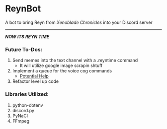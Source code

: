 # ReynBot
A bot to bring Reyn from _Xenoblade Chronicles_ into your Discord server

----

**_NOW ITS REYN TIME_**

### Future To-Dos:
1. Send memes into the text channel with a .reyntime command
   * It will utilize google image scrapin shtuff
2. Implement a queue for the voice cog commands
   * [Potential Help](https://stackoverflow.com/questions/64748660/discord-py-music-bot-queue-command)
3. Refactor level up code


### Libraries Utilized:
1. python-dotenv
2. discord.py
3. PyNaCl
4. FFmpeg


